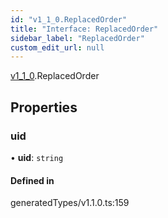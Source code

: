```yaml
---
id: "v1_1_0.ReplacedOrder"
title: "Interface: ReplacedOrder"
sidebar_label: "ReplacedOrder"
custom_edit_url: null
---
```


[v1\_1\_0](../namespaces/v1_1_0.md).ReplacedOrder

## Properties

### uid

• **uid**: `string`

#### Defined in

generatedTypes/v1.1.0.ts:159
